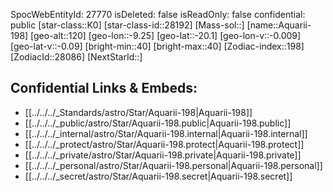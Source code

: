 ﻿---
location: [-20.1,9.25,120]
type: Star
tags:
- astro/Star

---
SpocWebEntityId: 27770
isDeleted: false
isReadOnly: false
confidential: public
[star-class::K0]
[star-class-id::28192]
[Mass-sol::]
[name::Aquarii-198]
[geo-alt::120]
[geo-lon::-9.25]
[geo-lat::-20.1]
[geo-lon-v::-0.009]
[geo-lat-v::-0.09]
[bright-min::40]
[bright-max::40]
[Zodiac-index::198]
[ZodiacId::28086]
[NextStarId::]



## Confidential Links & Embeds: 
- [[../../../_Standards/astro/Star/Aquarii-198|Aquarii-198]] 
- [[../../../_public/astro/Star/Aquarii-198.public|Aquarii-198.public]] 
- [[../../../_internal/astro/Star/Aquarii-198.internal|Aquarii-198.internal]] 
- [[../../../_protect/astro/Star/Aquarii-198.protect|Aquarii-198.protect]] 
- [[../../../_private/astro/Star/Aquarii-198.private|Aquarii-198.private]] 
- [[../../../_personal/astro/Star/Aquarii-198.personal|Aquarii-198.personal]] 
- [[../../../_secret/astro/Star/Aquarii-198.secret|Aquarii-198.secret]]

